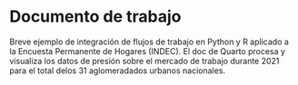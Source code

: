 # Documento de trabajo
Breve ejemplo de integración de flujos de trabajo en Python y R aplicado a la Encuesta Permanente de Hogares (INDEC). El doc de Quarto procesa y visualiza los datos de presión sobre el mercado de trabajo durante 2021 para el total delos 31 aglomeradados urbanos nacionales.
